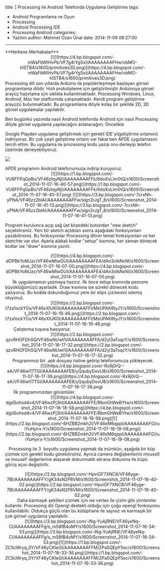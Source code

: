 title: |
  Processing ile Android Telefonda Uygulama Geliştirme
tags:
  - Android Programlama ve Oyun
  - Processing
  - Android Processing IDE
  - Processing Android
categories:
  - Yazılım
author: Mehmet Ozan Ünal
date: 2014-11-09 06:27:00
---
<div class="separator" style="clear: both; text-align: left;">**Herkese Merhabalar!**</div>

<div class="separator" style="clear: both; text-align: center;">[![](https://4.bp.blogspot.com/-mWaFbWIHvPk/VF7g4rYgSxI/AAAAAAAAFHw/vbMO-hISTB4/s1600/primitives3D.png)](https://4.bp.blogspot.com/-mWaFbWIHvPk/VF7g4rYgSxI/AAAAAAAAFHw/vbMO-hISTB4/s1600/primitives3D.png)</div>

<div class="separator" style="clear: both; text-align: left;">Processing dili son yıllarda Arduino ile popülerleşmeye başlayan görsel programlama dilidir. Hızlı prototipleme için geliştirilmiştir Arduinoya görsel arayüz hazırlama için sıklıkla kullanılmaktadır. Processing Windows, Linux, Android, Mac her platformda çalışmaktadır. Kendi program geliştirme arayüzü bulunmaktadır. Bu programlama diliyle kolay bir şekilde 2D, 3D görsel uygulamalar yapılabilir.</div>

Ben bugünkü yazımda nasıl Android telefonda Android için nasıl Processing diliyle görsel uygulama yapılacağını anlatacağım. Öncelikle
<!-- more -->Google Playden uygulama geliştirmek için gerekli IDE'yi(geliştirme ortamını) indiriyoruz. Bir çok çeşit geliştirme ortamı var fakat ben APDE uygulamasını tercih ettim. Bu uygulama ile processing kodu yazıp onu derleyip telefon üzerinde deneyebiliyoruz.  

[![](https://1.bp.blogspot.com/-hlQ1Eg92vGE/VF46zsFwxLI/AAAAAAAAFFs/_dL3tLj1LVE/s1600/Screenshot_2014-11-07-16-41-05.png)](https://1.bp.blogspot.com/-hlQ1Eg92vGE/VF46zsFwxLI/AAAAAAAAFFs/_dL3tLj1LVE/s1600/Screenshot_2014-11-07-16-41-05.png)

<div class="separator" style="clear: both; text-align: left;">APDE programını Android telefonumuza indirip kuruyoruz.</div>

<center>[![](https://1.bp.blogspot.com/-VU6FFPqGpBo/VF46zIqyNjI/AAAAAAAAFFk/6doXxLIm0tQ/s1600/Screenshot_2014-11-07-16-40-57.png)](https://1.bp.blogspot.com/-VU6FFPqGpBo/VF46zIqyNjI/AAAAAAAAFFk/6doXxLIm0tQ/s1600/Screenshot_2014-11-07-16-40-57.png) [![](https://3.bp.blogspot.com/-7crxNh-yPNA/VF46zz2blAI/AAAAAAAAFFw/slgn2rJgT_8/s1600/Screenshot_2014-11-07-16-41-13.png)](https://3.bp.blogspot.com/-7crxNh-yPNA/VF46zz2blAI/AAAAAAAAFFw/slgn2rJgT_8/s1600/Screenshot_2014-11-07-16-41-13.png) </center>

Program kurulunca açıp sağ üst köşedeki butondan "new sketch" seçebilirsiniz. Yeni bir sketch açtıktan sonra aşağıdaki fonksiyonları yazabilirsiniz. Bu fonksiyonlar Processing dilinin temel fonksiyonları ve her sketchte var olur. Ayarla alakalı kodlar "setup" kısmına, her zaman dönecek kodlar ise "draw" kısmına yazılır.

<div class="separator" style="clear: both; text-align: center;">[![](https://4.bp.blogspot.com/-dOPBkYoMJzc/VF46wMlwDUI/AAAAAAAAFE4/dAn3olkNxNI/s1600/Screenshot_2014-11-07-16-07-00.png)](https://4.bp.blogspot.com/-dOPBkYoMJzc/VF46wMlwDUI/AAAAAAAAFE4/dAn3olkNxNI/s1600/Screenshot_2014-11-07-16-07-00.png)</div>

<div class="separator" style="clear: both; text-align: left;">      İlk uygulamamızı yazmaya hazırız. İlk önce setup kısmında pencere büyüklüğümüzü ayarladık. Draw kısmına ise sürekli dönecek kodu yazıyoruz. Bu kodda dokunduğumuz yere bir elips çizmesini istemiş oluyoruz. </div>

<div style="text-align: center;">[![](https://2.bp.blogspot.com/-t7za1ockYGs/VF46xXIUK0I/AAAAAAAAFFI/MsUPAK8tyJY/s1600/Screenshot_2014-11-07-16-19-46.png)](https://2.bp.blogspot.com/-t7za1ockYGs/VF46xXIUK0I/AAAAAAAAFFI/MsUPAK8tyJY/s1600/Screenshot_2014-11-07-16-19-46.png)</div>

<div class="separator" style="clear: both; text-align: left;">       Çalıştırma tuşuna basıyoruz. </div>

<div class="separator" style="clear: both; text-align: center;">[![](https://2.bp.blogspot.com/-qzvRHOFDhSQ/VF46wNUwt1I/AAAAAAAAFFA/d2yl3aTsqcY/s1600/Screenshot_2014-11-07-16-17-32.png)](https://2.bp.blogspot.com/-qzvRHOFDhSQ/VF46wNUwt1I/AAAAAAAAFFA/d2yl3aTsqcY/s1600/Screenshot_2014-11-07-16-17-32.png)</div>

<div class="separator" style="clear: both; text-align: left;">      Programımızı bir .apk dosyası haline getirip telefonumuza yükleyecek.</div>

<div class="separator" style="clear: both; text-align: center;">[![](https://4.bp.blogspot.com/-Rx9j0rQ--eA/VF46wI17TGI/AAAAAAAAFE8/yQqubyDovU8/s1600/Screenshot_2014-11-07-16-17-36.png)](https://4.bp.blogspot.com/-Rx9j0rQ--eA/VF46wI17TGI/AAAAAAAAFE8/yQqubyDovU8/s1600/Screenshot_2014-11-07-16-17-36.png)</div>

<div class="separator" style="clear: both; text-align: left;">       İlk programımızdan görüntüler.</div>

<div class="separator" style="clear: both; text-align: center;">[![](https://4.bp.blogspot.com/-dgdSohsd4v4/VF46wzPj3hI/AAAAAAAAFFE/RbmGhWeBYtw/s1600/Screenshot_2014-11-07-16-18-58.png)](https://4.bp.blogspot.com/-dgdSohsd4v4/VF46wzPj3hI/AAAAAAAAFFE/RbmGhWeBYtw/s1600/Screenshot_2014-11-07-16-18-58.png)[![](https://2.bp.blogspot.com/-6HZBB2mkh2I/VF46xM6qppI/AAAAAAAAFGI/uiYuHyirx-Y/s1600/Screenshot_2014-11-07-16-19-08.png)](https://2.bp.blogspot.com/-6HZBB2mkh2I/VF46xM6qppI/AAAAAAAAFGI/uiYuHyirx-Y/s1600/Screenshot_2014-11-07-16-19-08.png)</div>

   Processing ile 3  boyutlu uygulama yapmak da mümkün, aşağıda bir küp çizmek için gerekli kodu görebilirsiniz. Ayrıca camera değişkenlerini mouseX ve mouseY değerlerine atayarak dokunmatik ekrana dokunma ile küpü görüş açısı değiştirilir.  

<div style="text-align: center;">[![](https://2.bp.blogspot.com/-HpviGF7XNC8/VF46yge-7BI/AAAAAAAAFFY/gK34sN2P8VM/s1600/Screenshot_2014-11-07-16-40-02.png)](https://2.bp.blogspot.com/-HpviGF7XNC8/VF46yge-7BI/AAAAAAAAFFY/gK34sN2P8VM/s1600/Screenshot_2014-11-07-16-40-02.png)</div>

<div class="separator" style="clear: both; text-align: left;">          Daha karmaşık şekilleri çizmek için ise vertex ile çizim gibi yöntemler kullanılır. Processing dili Opengl destekli olduğu için çoğu opengl fonksiyonu kullanılabilir. Oldukça güçlü olan bu kütüphane ile sayısız ve karmaşık bir çok görsel uygulama yapılabilir.</div>

<div class="separator" style="clear: both; text-align: center;">[![](https://3.bp.blogspot.com/-iNg-YuAjRNE/VF46yeNq-CI/AAAAAAAAFFg/s_m58fB4oMY/s1600/Screenshot_2014-11-07-16-34-53.png)](https://3.bp.blogspot.com/-iNg-YuAjRNE/VF46yeNq-CI/AAAAAAAAFFg/s_m58fB4oMY/s1600/Screenshot_2014-11-07-16-34-53.png)[![](https://1.bp.blogspot.com/-ZCScWryq_0Y/VF46yCKIeGI/AAAAAAAAFFM/ZPa5QEpY5ec/s1600/Screenshot_2014-11-07-16-33-36.png)](https://1.bp.blogspot.com/-ZCScWryq_0Y/VF46yCKIeGI/AAAAAAAAFFM/ZPa5QEpY5ec/s1600/Screenshot_2014-11-07-16-33-36.png)</div>